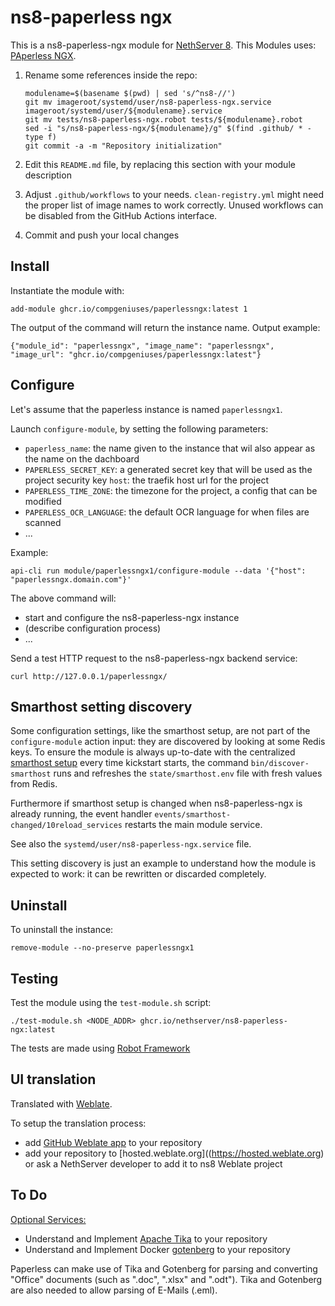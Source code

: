 # ns8-paperless ngx

This is a ns8-paperless-ngx module for [NethServer 8](https://github.com/NethServer/ns8-core).
This Modules uses: [PAperless NGX](https://github.com/paperless-ngx/paperless-ngx). 

1. Rename some references inside the repo:
   ```
   modulename=$(basename $(pwd) | sed 's/^ns8-//')
   git mv imageroot/systemd/user/ns8-paperless-ngx.service imageroot/systemd/user/${modulename}.service
   git mv tests/ns8-paperless-ngx.robot tests/${modulename}.robot
   sed -i "s/ns8-paperless-ngx/${modulename}/g" $(find .github/ * -type f)
   git commit -a -m "Repository initialization"
   ```

1. Edit this `README.md` file, by replacing this section with your module
   description

1. Adjust `.github/workflows` to your needs. `clean-registry.yml` might
   need the proper list of image names to work correctly. Unused workflows
   can be disabled from the GitHub Actions interface.

1. Commit and push your local changes

## Install

Instantiate the module with:

    add-module ghcr.io/compgeniuses/paperlessngx:latest 1

The output of the command will return the instance name.
Output example:

    {"module_id": "paperlessngx", "image_name": "paperlessngx", "image_url": "ghcr.io/compgeniuses/paperlessngx:latest"}

## Configure

Let's assume that the paperless instance is named `paperlessngx1`.

Launch `configure-module`, by setting the following parameters:
- `paperless_name`: the name given to the instance that wil also appear as the name on the dachboard
- `PAPERLESS_SECRET_KEY`: a generated secret key that will be used as the project security key
  `host`: the traefik host url for the project
- `PAPERLESS_TIME_ZONE`: the timezone for the project, a config that can be modified
- `PAPERLESS_OCR_LANGUAGE`: the default OCR language for when files are scanned
- ...

Example:

    api-cli run module/paperlessngx1/configure-module --data '{"host": "paperlessngx.domain.com"}'

The above command will:
- start and configure the ns8-paperless-ngx instance
- (describe configuration process)
- ...

Send a test HTTP request to the ns8-paperless-ngx backend service:

    curl http://127.0.0.1/paperlessngx/

## Smarthost setting discovery

Some configuration settings, like the smarthost setup, are not part of the
`configure-module` action input: they are discovered by looking at some
Redis keys.  To ensure the module is always up-to-date with the
centralized [smarthost
setup](https://nethserver.github.io/ns8-core/core/smarthost/) every time
kickstart starts, the command `bin/discover-smarthost` runs and refreshes
the `state/smarthost.env` file with fresh values from Redis.

Furthermore if smarthost setup is changed when ns8-paperless-ngx is already
running, the event handler `events/smarthost-changed/10reload_services`
restarts the main module service.

See also the `systemd/user/ns8-paperless-ngx.service` file.

This setting discovery is just an example to understand how the module is
expected to work: it can be rewritten or discarded completely.

## Uninstall

To uninstall the instance:

    remove-module --no-preserve paperlessngx1

## Testing

Test the module using the `test-module.sh` script:


    ./test-module.sh <NODE_ADDR> ghcr.io/nethserver/ns8-paperless-ngx:latest

The tests are made using [Robot Framework](https://robotframework.org/)

## UI translation

Translated with [Weblate](https://hosted.weblate.org/projects/ns8/).

To setup the translation process:

- add [GitHub Weblate app](https://docs.weblate.org/en/latest/admin/continuous.html#github-setup) to your repository
- add your repository to [hosted.weblate.org]((https://hosted.weblate.org) or ask a NethServer developer to add it to ns8 Weblate project

## To Do
[Optional Services:](https://docs.paperless-ngx.com/configuration/#optional-services)
- Understand and Implement [Apache Tika](https://tika.apache.org/) to your repository
- Understand and Implement Docker  [gotenberg](https://gotenberg.dev/) to your repository

Paperless can make use of Tika and Gotenberg for parsing and converting "Office" documents (such as ".doc", ".xlsx" and ".odt"). Tika and Gotenberg are also needed to allow parsing of E-Mails (.eml).